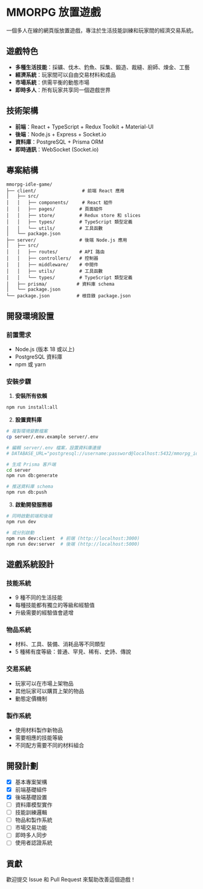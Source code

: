 # MMORPG 放置遊戲

一個多人在線的網頁版放置遊戲，專注於生活技能訓練和玩家間的經濟交易系統。

## 遊戲特色

- **多種生活技能**：採礦、伐木、釣魚、採集、鍛造、裁縫、廚師、煉金、工藝
- **經濟系統**：玩家間可以自由交易材料和成品
- **市場系統**：供需平衡的動態市場
- **即時多人**：所有玩家共享同一個遊戲世界

## 技術架構

- **前端**：React + TypeScript + Redux Toolkit + Material-UI
- **後端**：Node.js + Express + Socket.io
- **資料庫**：PostgreSQL + Prisma ORM
- **即時通訊**：WebSocket (Socket.io)

## 專案結構

```
mmorpg-idle-game/
├── client/                 # 前端 React 應用
│   ├── src/
│   │   ├── components/     # React 組件
│   │   ├── pages/         # 頁面組件
│   │   ├── store/         # Redux store 和 slices
│   │   ├── types/         # TypeScript 類型定義
│   │   └── utils/         # 工具函數
│   └── package.json
├── server/                # 後端 Node.js 應用
│   ├── src/
│   │   ├── routes/        # API 路由
│   │   ├── controllers/   # 控制器
│   │   ├── middleware/    # 中間件
│   │   ├── utils/         # 工具函數
│   │   └── types/         # TypeScript 類型定義
│   ├── prisma/           # 資料庫 schema
│   └── package.json
└── package.json          # 根目錄 package.json
```

## 開發環境設置

### 前置需求

- Node.js (版本 18 或以上)
- PostgreSQL 資料庫
- npm 或 yarn

### 安裝步驟

1. **安裝所有依賴**
```bash
npm run install:all
```

2. **設置資料庫**
```bash
# 複製環境變數檔案
cp server/.env.example server/.env

# 編輯 server/.env 檔案，設置資料庫連接
# DATABASE_URL="postgresql://username:password@localhost:5432/mmorpg_idle_game"

# 生成 Prisma 客戶端
cd server
npm run db:generate

# 推送資料庫 schema
npm run db:push
```

3. **啟動開發服務器**
```bash
# 同時啟動前端和後端
npm run dev

# 或分別啟動
npm run dev:client  # 前端 (http://localhost:3000)
npm run dev:server  # 後端 (http://localhost:5000)
```

## 遊戲系統設計

### 技能系統
- 9 種不同的生活技能
- 每種技能都有獨立的等級和經驗值
- 升級需要的經驗值會遞增

### 物品系統
- 材料、工具、裝備、消耗品等不同類型
- 5 種稀有度等級：普通、罕見、稀有、史詩、傳說

### 交易系統
- 玩家可以在市場上架物品
- 其他玩家可以購買上架的物品
- 動態定價機制

### 製作系統
- 使用材料製作新物品
- 需要相應的技能等級
- 不同配方需要不同的材料組合

## 開發計劃

- [x] 基本專案架構
- [x] 前端基礎組件
- [x] 後端基礎設置
- [ ] 資料庫模型實作
- [ ] 技能訓練邏輯
- [ ] 物品和製作系統
- [ ] 市場交易功能
- [ ] 即時多人同步
- [ ] 使用者認證系統

## 貢獻

歡迎提交 Issue 和 Pull Request 來幫助改善這個遊戲！